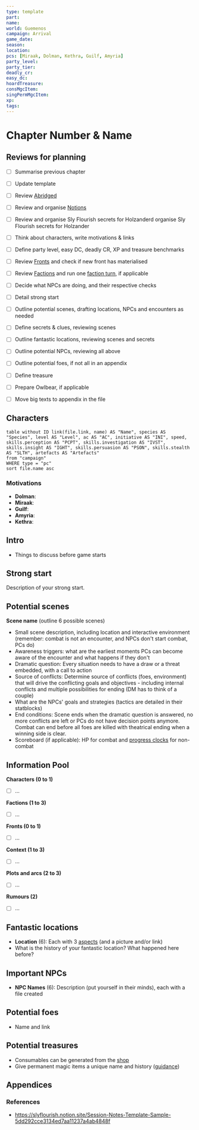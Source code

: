 ```yaml
---
type: template
part: 
name: 
world: Guemenos
campaign: Arrival
game_date: 
season: 
location: 
pcs: [Miraak, Dolman, Kethra, Guilf, Amyria]
party_level: 
party_tier: 
deadly_cr: 
easy_dc: 
hoardTreasure: 
consMgcItem: 
singPermMgcItem: 
xp: 
tags:  
---
```


# Chapter Number & Name

## Reviews for planning

- [ ] Summarise previous chapter
- [ ] Update template
- [ ] Review [Abridged](../context/abridged.md)
- [ ] Review and organise [Notions](../../notions.md)
- [ ] Review and organise Sly Flourish secrets for Holzanderd organise Sly Flourish secrets for Holzander
- [ ] Think about characters, write motivations & links
- [ ] Define party level, easy DC, deadly CR, XP and treasure benchmarks
- [ ] Review [Fronts](../factions/_fronts.md) and check if new front has materialised
- [ ] Review [Factions](../factions/_factionGame.md) and run one [faction turn](../../rules/factionRules.md), if applicable
- [ ] Decide what NPCs are doing, and their respective checks
- [ ] Detail strong start
- [ ] Outline potential scenes, drafting locations, NPCs and encounters as needed
- [ ] Define secrets & clues, reviewing scenes
- [ ] Outline fantastic locations, reviewing scenes and secrets
- [ ] Outline potential NPCs, reviewing all above
- [ ] Outline potential foes, if not all in an appendix
- [ ] Define treasure
- [ ] Prepare Owlbear, if applicable
- [ ] Move big texts to appendix in the file


## Characters

```dataview
table without ID link(file.link, name) AS "Name", species AS "Species", level AS "Level", ac AS "AC", initiative AS "INI", speed, skills.perception AS "PCPT", skills.investigation AS "IVST", skills.insight AS "IGHT", skills.persuasion AS "PSON", skills.stealth AS "SLTH", artefacts AS "Artefacts"
from "campaign"
WHERE type = "pc"
sort file.name asc
```

### Motivations
- **Dolman**: 
- **Miraak**: 
- **Guilf**: 
- **Amyria**: 
- **Kethra**: 


## Intro
- Things to discuss before game starts

## Strong start 
Description of your strong start.  

## Potential scenes 
**Scene name** (outline 6 possible scenes)
- Small scene description, including location and interactive environment (remember: combat is not an encounter, and NPCs don't start combat, PCs do)
- Awareness triggers: what are the earliest moments PCs can become aware of the encounter and what happens if they don't 
- Dramatic question: Every situation needs to have a draw or a threat embedded, with a call to action
- Source of conflicts: Determine source of conflicts (foes, environment) that will drive the conflicting goals and objectives - including internal conflicts and multiple possibilities for ending (DM has to think of a couple)
- What are the NPCs' goals and strategies (tactics are detailed in their statblocks)
- End conditions: Scene ends when the dramatic question is answered, no more conflicts are left or PCs do not have decision points anymore. Combat can end before all foes are killed with theatrical ending when a winning side is clear.
- Scoreboard (if applicable): HP for combat and [progress clocks](https://bladesinthedark.com/progress-clocks) for non-combat

## Information Pool

**Characters (0 to 1)**
- [ ] ...

**Factions (1 to 3)**
- [ ] ...

**Fronts (0 to 1)**
- [ ] ...

**Context (1 to 3)**
- [ ] ...

**Plots and arcs (2 to 3)**
- [ ] ...

**Rumours (2)**
- [ ] ...

  
## Fantastic locations  
- **Location** (6): Each with 3 [aspects](https://perchance.org/fantastic-locations) (and a picture and/or link)
- What is the history of your fantastic location? What happened here before?
  
## Important NPCs  
- **NPC Names** (6): Description (put yourself in their minds), each with a file created

## Potential foes 
- Name and link

## Potential treasures  
- Consumables can be generated from the [shop](https://5emagic.shop/inventory)
- Give permanent magic items a unique name and history ([guidance](https://slyflourish.com/lazy_magic_items.html))

## Appendices


### References

- https://slyflourish.notion.site/Session-Notes-Template-Sample-5dd292cce3134ed7aa11237a4ab4848f

